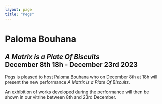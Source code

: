```yaml
---
layout: page
title: "Pegs"
---
```


# Paloma Bouhana

## *A Matrix is a Plate Of Biscuits*<br/>December 8th 18h - December 23rd 2023

<!-- image here ![Alice](http://pegs.site/assets/images/alice-pegs-web.jpg)  !-->

Pegs is pleased to host [Paloma Bouhana](https://palomabouhana.com/) who on December 8th at 18h will present the new performance *A Matrix is a Plate Of Biscuits*.

An exhibition of works developed during the performance will then be shown in our vitrine between 8th and 23rd December.
